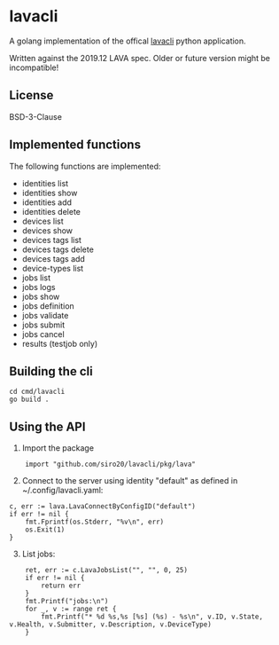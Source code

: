 # lavacli

A golang implementation of the offical [lavacli](https://pypi.org/project/lavacli/)
python application.

Written against the 2019.12 LAVA spec. Older or future version might be incompatible!

## License

BSD-3-Clause

## Implemented functions

The following functions are implemented:
* identities list
* identities show
* identities add
* identities delete
* devices list
* devices show
* devices tags list
* devices tags delete
* devices tags add
* device-types list
* jobs list
* jobs logs
* jobs show
* jobs definition
* jobs validate
* jobs submit
* jobs cancel
* results (testjob only)

## Building the cli

```
cd cmd/lavacli
go build .
```

## Using the API

1. Import the package
```
	import "github.com/siro20/lavacli/pkg/lava"
```

2. Connect to the server using identity "default" as defined in ~/.config/lavacli.yaml:

```
c, err := lava.LavaConnectByConfigID("default")
if err != nil {
	fmt.Fprintf(os.Stderr, "%v\n", err)
	os.Exit(1)
}
```

3. List jobs:

```
	ret, err := c.LavaJobsList("", "", 0, 25)
	if err != nil {
		return err
	}
	fmt.Printf("jobs:\n")
	for _, v := range ret {
		fmt.Printf("* %d %s,%s [%s] (%s) - %s\n", v.ID, v.State, v.Health, v.Submitter, v.Description, v.DeviceType)
	}
```
